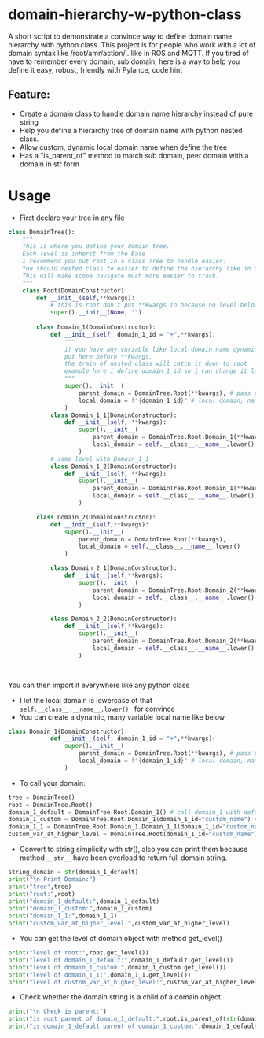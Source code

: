 # domain-hierarchy-w-python-class
A short script to demonstrate a convince way to define domain name hierarchy with python class.
This project is for people who work with a lot of domain syntax like /root/amr/action/.. like in ROS and MQTT.
If you tired of have to remember every domain, sub domain, here is a way to help you define it easy, robust, friendly with Pylance, code hint

## Feature:
- Create a domain class to handle domain name hierarchy instead of pure string
- Help you define a hierarchy tree of domain name with python nested class.
- Allow custom, dynamic local domain name when define the tree
- Has a "is_parent_of" method to match sub domain, peer domain with a domain in str form

# Usage
- First declare your tree in any file
```python
class DomainTree():
    """
    This is where you define your domain tree.
    Each level is inherit from the Base
    I recommend you put root in a class Tree to handle easier.
    You should nested class to easier to define the hierarchy like in did below.
    This will make scope navigate much more easier to track.
    """
    class Root(DomainConstructor):
        def __init__(self,**kwargs):
            # this is root don't put **kwargs in because no level below
            super().__init__(None, "")
        
        class Domain_1(DomainConstructor):
            def __init__(self, domain_1_id = "+",**kwargs):
                """
                if you have any variable like local domain name dynamic, 
                put here before **kwargs, 
                the train of nested class will catch it down to root
                example here i define domain_1_id so i can change it later e.g /root/domain_1_alice/, /root/domain_1_bob/
                """
                super().__init__(
                    parent_domain = DomainTree.Root(**kwargs), # pass parent domain object train here
                    local_domain = f"{domain_1_id}" # local domain, name of this level
                )
            class Domain_1_1(DomainConstructor):
                def __init__(self, **kwargs):
                    super().__init__(
                        parent_domain = DomainTree.Root.Domain_1(**kwargs), # continue link the nested class
                        local_domain = self.__class__.__name__.lower() # local domain, name of this level
                    )
            # same level with Domain_1_1
            class Domain_1_2(DomainConstructor):
                def __init__(self, **kwargs):
                    super().__init__(
                        parent_domain = DomainTree.Root.Domain_1(**kwargs), # **kwargs will be cascade pass through whole train
                        local_domain = self.__class__.__name__.lower()
                    )

        class Domain_2(DomainConstructor):
            def __init__(self,**kwargs):
                super().__init__(
                    parent_domain = DomainTree.Root(**kwargs), 
                    local_domain = self.__class__.__name__.lower() 
                )

            class Domain_2_1(DomainConstructor):
                def __init__(self,**kwargs):
                    super().__init__(
                        parent_domain = DomainTree.Root.Domain_2(**kwargs), 
                        local_domain = self.__class__.__name__.lower() 
                    )

            class Domain_2_2(DomainConstructor):
                def __init__(self,**kwargs):
                    super().__init__(
                        parent_domain = DomainTree.Root.Domain_2(**kwargs), 
                        local_domain = self.__class__.__name__.lower() 
                    )

  
```
You can then import it everywhere like any python class
- I let the local domain is lowercase of that `self.__class__.__name__.lower() ` for convince
- You can create a dynamic, many variable local name like below
```python
class Domain_1(DomainConstructor):
            def __init__(self, domain_1_id = "+",**kwargs):
                super().__init__(
                    parent_domain = DomainTree.Root(**kwargs), # pass parent domain object train here
                    local_domain = f"{domain_1_id}" # local domain, name of this level
                )
```
- To call your domain:
```python
tree = DomainTree()
root = DomainTree.Root()
domain_1_default = DomainTree.Root.Domain_1() # call domain_1 with default name
domain_1_custom = DomainTree.Root.Domain_1(domain_1_id="custom_name") # you can add the custom level name at that level
domain_1_1 = DomainTree.Root.Domain_1.Domain_1_1(domain_1_id="custom_name") # or you can add the custom level name at lower level
custom_var_at_higher_level = DomainTree.Root(domain_1_id="custom_name") # you can also pass that attribute at higher level but still no error
```

- Convert to string simplicity with str(), also you can print them because method `__str__` have been overload to return full domain string.
```python
string_domain = str(domain_1_default)
print("\n Print Domain:")
print("tree",tree)
print("root:",root)
print("domain_1_default:",domain_1_default)
print("domain_1_custom:",domain_1_custom)
print("domain_1_1:",domain_1_1)
print("custom_var_at_higher_level:",custom_var_at_higher_level)
```
- You can get the level of domain object with method get_level()

```python
print("level of root:",root.get_level())
print("level of domain_1_default:",domain_1_default.get_level())
print("level of domain_1_custom:",domain_1_custom.get_level())
print("level of domain_1_1:",domain_1_1.get_level())
print("level of custom_var_at_higher_level:",custom_var_at_higher_level.get_level())
```

- Check whether the domain string is a child of a domain object

```python
print("\n Check is parent:")
print("is root parent of domain_1_default:",root.is_parent_of(str(domain_1_default)))
print("is domain_1_default parent of domain_1_custom:",domain_1_default.is_parent_of(str(domain_1_custom)))
```